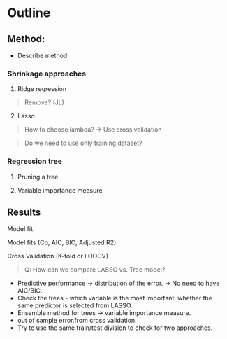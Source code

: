 # Outline

## Method:

* Describe method

### Shrinkage approaches
1. Ridge regression

> Remove? (JL)

2. Lasso

> How to choose lambda? -> Use cross validation

> Do we need to use only training dataset?


### Regression tree

1. Pruning a tree

2. Variable importance measure


## Results

Model fit

Model fits (Cp, AIC, BIC, Adjusted R2)

Cross Validation (K-fold or LOOCV)

> Q: How can we compare LASSO vs. Tree model?

- Predictive performance -> distribution of the error. -> No need to have AIC/BIC. 
- Check the trees - which variable is the most important. whether the same predictor is selected from LASSO.
- Ensemble method for trees -> variable importance measure. 
- out of sample error.from cross validation.
- Try to use the same train/test division to check for two approaches.
